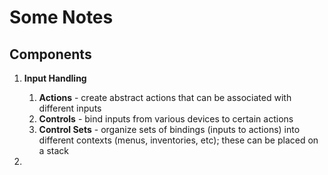 # Some Notes

## Components

1. **Input Handling**
   1. **Actions** - create abstract actions that can be associated with different inputs
   2. **Controls** - bind inputs from various devices to certain actions
   3. **Control Sets** - organize sets of bindings (inputs to actions) into different contexts (menus, inventories, etc); these can be placed on a stack

2. 